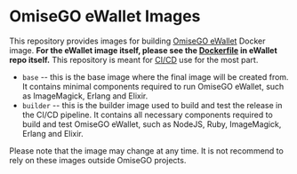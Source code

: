 # OmiseGO eWallet Images

This repository provides images for building [OmiseGO eWallet](https://github.com/omisego/ewallet) Docker image. **For the eWallet image itself, please see the [Dockerfile](https://github.com/omisego/ewallet/blob/develop/Dockerfile) in eWallet repo itself.** This repository is meant for [CI/CD](https://jenkins.omisego.io/) use for the most part.

-   `base` -- this is the base image where the final image will be created from. It contains minimal components required to run OmiseGO eWallet, such as ImageMagick, Erlang and Elixir.
-   `builder` -- this is the builder image used to build and test the release in the CI/CD pipeline. It contains all necessary components required to build and test OmiseGO eWallet, such as NodeJS, Ruby, ImageMagick, Erlang and Elixir.

Please note that the image may change at any time. It is not recommend to rely on these images outside OmiseGO projects.
